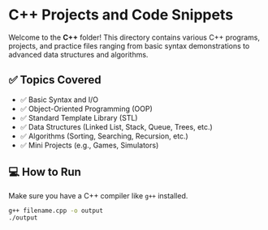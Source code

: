 # C++ Projects and Code Snippets

Welcome to the **C++** folder! This directory contains various C++ programs, projects, and practice files ranging from basic syntax demonstrations to advanced data structures and algorithms.

## ✅ Topics Covered

- ✅ Basic Syntax and I/O
- ✅ Object-Oriented Programming (OOP)
- ✅ Standard Template Library (STL)
- ✅ Data Structures (Linked List, Stack, Queue, Trees, etc.)
- ✅ Algorithms (Sorting, Searching, Recursion, etc.)
- ✅ Mini Projects (e.g., Games, Simulators)

## 💻 How to Run

Make sure you have a C++ compiler like `g++` installed.

```bash
g++ filename.cpp -o output
./output
